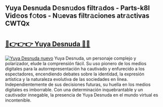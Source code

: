 ## Yuya Desnuda D𝚎sn𝚞dos filtr𝚊dos - Parts-k8l Vid𝚎os f𝚘tos - N𝚞evas filtr𝚊ciones atr𝚊ctivas CWTQx

# <h2><a href="http://mb9d2sn.tromn.icu/?c=Yuya+Desnuda">🔗👉👉👉 Yuya Desnuda 🔗🔗</a></h2>

[![Yuya Desnuda nuevo](https://i.imgur.com/pEAQMta.gif)](http://mb9d2sn.tromn.icu/?c=Yuya+Desnuda)
Yuya Desnuda, un personaje complejo y polarizador, elude la comprensión fácil. Su uso pionero de los medios digitales para la autorrepresentación ha cautivado y enfurecido a los espectadores, encendiendo debates sobre la identidad, la expresión artística y la naturaleza evolutiva de las sociedades en línea. Independientemente de sus decisiones futuras, su huella en los medios digitales es imborrable. Con una determinación inquebrantable y un cautivador innegable, la presencia de Yuya Desnuda en el mundo virtual es incontenible.
